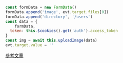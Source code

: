 ```javascript
const formData = new FormData()
formData.append('image', evt.target.files[0])
formData.append('directory', '/users')
const data = {
	formData,
  token: this.$cookies().get('auth').access_token
}
const img = await this.uploadImage(data)
evt.target.value = ''
```

[參考文章](https://happyjayxin.medium.com/%E4%BD%BF%E7%94%A8-javascript-formdata-%E5%82%B3%E9%80%81%E8%B3%87%E6%96%99-4b11bc6c3f83)